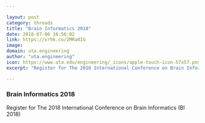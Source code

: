 ```yaml
---

layout: post
category: threads
title: "Brain Informatics 2018"
date: 2018-07-06 16:56:02
link: https://vrhk.co/2MRa0IG
image: 
domain: uta.engineering
author: "uta.engineering"
icon: https://www.uta.edu/engineering/_icons/apple-touch-icon-57x57.png
excerpt: "Register for The 2018 International Conference on Brain Informatics (BI 2018)"

---
```


### Brain Informatics 2018

Register for The 2018 International Conference on Brain Informatics (BI 2018)